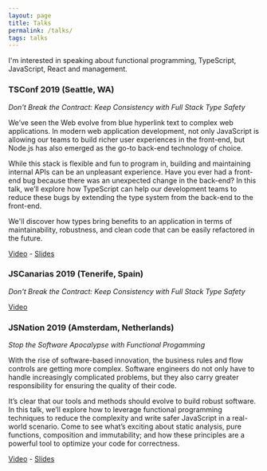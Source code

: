 ```yaml
---
layout: page
title: Talks
permalink: /talks/
tags: talks
---
```


I'm interested in speaking about functional programming, TypeScript, JavaScript, React and
management.

### TSConf 2019 (Seattle, WA)

_Don't Break the Contract: Keep Consistency with Full Stack Type Safety_

We’ve seen the Web evolve from blue hyperlink text to complex web applications. In modern web
application development, not only JavaScript is allowing our teams to build richer user experiences
in the front-end, but Node.js has also emerged as the go-to back-end technology of choice.

While this stack is flexible and fun to program in, building and maintaining internal APIs can be an
unpleasant experience. Have you ever had a front-end bug because there was an unexpected change in
the back-end? In this talk, we’ll explore how TypeScript can help our development teams to reduce
these bugs by extending the type system from the back-end to the front-end.

We'll discover how types bring benefits to an application in terms of maintainability, robustness,
and clean code that can be easily refactored in the future.

[Video](https://www.youtube.com/watch?v=8bLYoLBhNI0) -
[Slides](https://speakerdeck.com/flandrade/tsconf-2019-dont-break-the-contract-keep-consistency-with-full-stack-type-safety?slide=13)

### JSCanarias 2019 (Tenerife, Spain)

_Don't Break the Contract: Keep Consistency with Full Stack Type Safety_

[Video](https://www.youtube.com/watch?v=mg6CwwY8gqA)

### JSNation 2019 (Amsterdam, Netherlands)

_Stop the Software Apocalypse with Functional Progamming_

With the rise of software-based innovation, the business rules and flow controls are getting more
complex. Software engineers do not only have to handle increasingly complicated problems, but they
also carry greater responsibility for ensuring the quality of their code.

It’s clear that our tools and methods should evolve to build robust software. In this talk, we’ll
explore how to leverage functional programming techniques to reduce the complexity and write safer
JavaScript in a real-world scenario. Come to see what’s exciting about static analysis, pure
functions, composition and immutability; and how these principles are a powerful tool to optimize
your code for correctness.

[Video](https://www.youtube.com/watch?v=7IJqO4Kkm7c) -
[Slides](https://speakerdeck.com/flandrade/jsnation-2019-stop-the-software-apocalypse-with-functional-programming)
